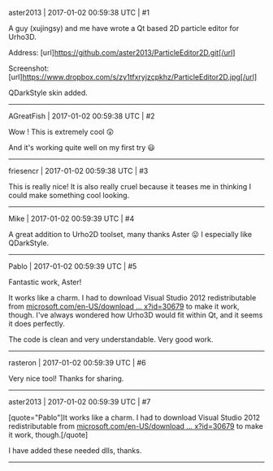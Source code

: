 aster2013 | 2017-01-02 00:59:38 UTC | #1

A guy (xujingsy) and me have wrote a Qt based 2D particle editor for Urho3D.

Address: 
[url]https://github.com/aster2013/ParticleEditor2D.git[/url]

Screenshot:
[url]https://www.dropbox.com/s/zy1tfxryjzcpkhz/ParticleEditor2D.jpg[/url]

QDarkStyle skin added.

-------------------------

AGreatFish | 2017-01-02 00:59:38 UTC | #2

Wow ! This is extremely cool  :astonished: 

And it's working quite well on my first try  :smiley:

-------------------------

friesencr | 2017-01-02 00:59:38 UTC | #3

This is really nice!  It is also really cruel because it teases me in thinking I could make something cool looking.

-------------------------

Mike | 2017-01-02 00:59:39 UTC | #4

A great addition to Urho2D toolset, many thanks Aster  :stuck_out_tongue: 
I especially like QDarkStyle.

-------------------------

Pablo | 2017-01-02 00:59:39 UTC | #5

Fantastic work, Aster!

It works like a charm. I had to download Visual Studio 2012 redistributable from [microsoft.com/en-US/download ... x?id=30679](http://www.microsoft.com/en-US/download/details.aspx?id=30679) to make it work, though.
I've always wondered how Urho3D would fit within Qt, and it seems it does perfectly.

The code is clean and very understandable. Very  good work.

-------------------------

rasteron | 2017-01-02 00:59:39 UTC | #6

Very nice tool! Thanks for sharing.

-------------------------

aster2013 | 2017-01-02 00:59:39 UTC | #7

[quote="Pablo"]It works like a charm. I had to download Visual Studio 2012 redistributable from [microsoft.com/en-US/download ... x?id=30679](http://www.microsoft.com/en-US/download/details.aspx?id=30679) to make it work, though.[/quote]


I have added these needed dlls, thanks.

-------------------------

